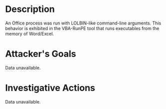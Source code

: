 # Description
An Office process was run with LOLBIN-like command-line arguments. This behavior is exhibited in the VBA-RunPE tool that runs executables from the memory of Word/Excel.
# Attacker's Goals
Data unavailable.
# Investigative Actions
Data unavailable.
